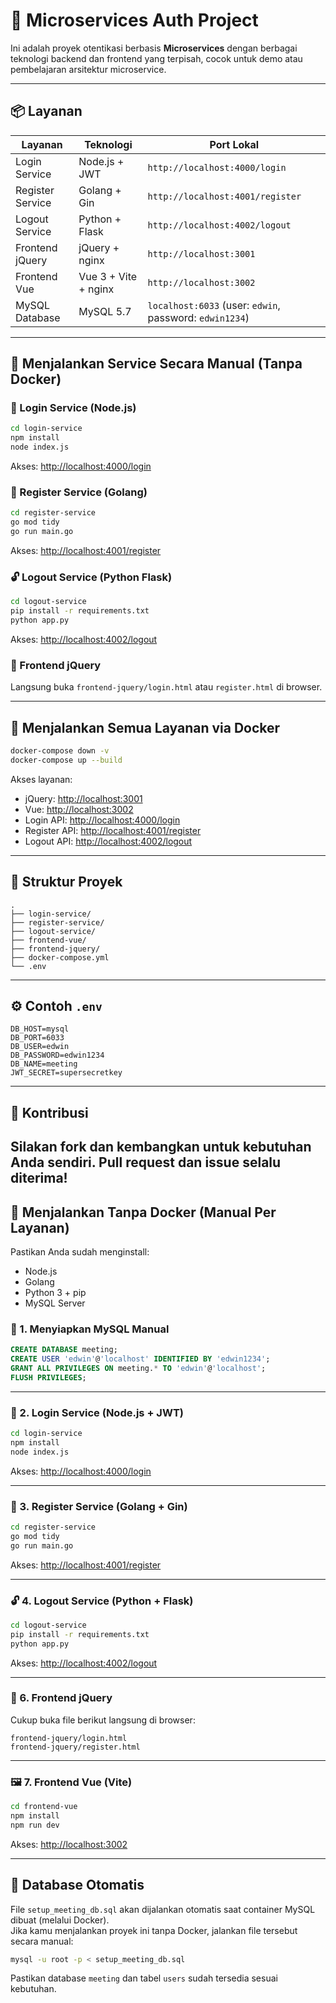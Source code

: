 # 🧩 Microservices Auth Project

Ini adalah proyek otentikasi berbasis **Microservices** dengan berbagai teknologi backend dan frontend yang terpisah, cocok untuk demo atau pembelajaran arsitektur microservice.

---

## 📦 Layanan

| Layanan           | Teknologi         | Port Lokal        |
|-------------------|-------------------|-------------------|
| Login Service     | Node.js + JWT     | `http://localhost:4000/login` |
| Register Service  | Golang + Gin      | `http://localhost:4001/register` |
| Logout Service    | Python + Flask    | `http://localhost:4002/logout` |
| Frontend jQuery   | jQuery + nginx    | `http://localhost:3001` |
| Frontend Vue      | Vue 3 + Vite + nginx | `http://localhost:3002` |
| MySQL Database    | MySQL 5.7         | `localhost:6033` (user: `edwin`, password: `edwin1234`) |

---

## 🧪 Menjalankan Service Secara Manual (Tanpa Docker)

### 🔐 Login Service (Node.js)
```bash
cd login-service
npm install
node index.js
```
Akses: [http://localhost:4000/login](http://localhost:4000/login)

### 📝 Register Service (Golang)
```bash
cd register-service
go mod tidy
go run main.go
```
Akses: [http://localhost:4001/register](http://localhost:4001/register)

### 🔓 Logout Service (Python Flask)
```bash
cd logout-service
pip install -r requirements.txt
python app.py
```
Akses: [http://localhost:4002/logout](http://localhost:4002/logout)

### 📜 Frontend jQuery
Langsung buka `frontend-jquery/login.html` atau `register.html` di browser.

---

## 🐳 Menjalankan Semua Layanan via Docker

```bash
docker-compose down -v
docker-compose up --build
```

Akses layanan:

- jQuery: [http://localhost:3001](http://localhost:3001)
- Vue: [http://localhost:3002](http://localhost:3002)
- Login API: [http://localhost:4000/login](http://localhost:4000/login)
- Register API: [http://localhost:4001/register](http://localhost:4001/register)
- Logout API: [http://localhost:4002/logout](http://localhost:4002/logout)

---

## 🧾 Struktur Proyek

```
.
├── login-service/
├── register-service/
├── logout-service/
├── frontend-vue/
├── frontend-jquery/
├── docker-compose.yml
└── .env
```

---

## ⚙️ Contoh `.env`

```env
DB_HOST=mysql
DB_PORT=6033
DB_USER=edwin
DB_PASSWORD=edwin1234
DB_NAME=meeting
JWT_SECRET=supersecretkey
```

---

## 🙌 Kontribusi
Silakan fork dan kembangkan untuk kebutuhan Anda sendiri. Pull request dan issue selalu diterima!
---

## 🧰 Menjalankan Tanpa Docker (Manual Per Layanan)

Pastikan Anda sudah menginstall:
- Node.js
- Golang
- Python 3 + pip
- MySQL Server

### 🔧 1. Menyiapkan MySQL Manual

```sql
CREATE DATABASE meeting;
CREATE USER 'edwin'@'localhost' IDENTIFIED BY 'edwin1234';
GRANT ALL PRIVILEGES ON meeting.* TO 'edwin'@'localhost';
FLUSH PRIVILEGES;
```

---

### 🔐 2. Login Service (Node.js + JWT)

```bash
cd login-service
npm install
node index.js
```
Akses: [http://localhost:4000/login](http://localhost:4000/login)

---

### 📝 3. Register Service (Golang + Gin)

```bash
cd register-service
go mod tidy
go run main.go
```
Akses: [http://localhost:4001/register](http://localhost:4001/register)

---

### 🔓 4. Logout Service (Python + Flask)

```bash
cd logout-service
pip install -r requirements.txt
python app.py
```
Akses: [http://localhost:4002/logout](http://localhost:4002/logout)

---

### 📜 6. Frontend jQuery

Cukup buka file berikut langsung di browser:

```
frontend-jquery/login.html
frontend-jquery/register.html
```

---

### 🖼️ 7. Frontend Vue (Vite)

```bash
cd frontend-vue
npm install
npm run dev
```
Akses: [http://localhost:3002](http://localhost:3002)

---

## 🧾 Database Otomatis

File `setup_meeting_db.sql` akan dijalankan otomatis saat container MySQL dibuat (melalui Docker).  
Jika kamu menjalankan proyek ini tanpa Docker, jalankan file tersebut secara manual:

```bash
mysql -u root -p < setup_meeting_db.sql
```

Pastikan database `meeting` dan tabel `users` sudah tersedia sesuai kebutuhan.